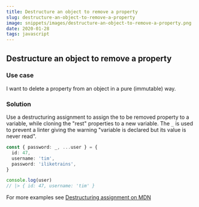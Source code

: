 ```yaml
---
title: Destructure an object to remove a property
slug: destructure-an-object-to-remove-a-property
image: snippets/images/destructure-an-object-to-remove-a-property.png
date: 2020-01-28
tags: javascript
---
```


## Destructure an object to remove a property

### Use case

I want to delete a property from an object in a pure (immutable) way.

### Solution

Use a destructuring assignment to assign the to be removed property to a variable, while cloning the "rest" properties to a new variable.
The `_` is used to prevent a linter giving the warning "variable is declared but its value is never read".

```ts
const { password: _, ...user } = {
  id: 47,
  username: 'tim',
  password: 'iliketrains',
}

console.log(user)
// |> { id: 47, username: 'tim' }
```

For more examples see [Destructuring assignment on MDN](https://developer.mozilla.org/en-US/docs/Web/JavaScript/Reference/Operators/Destructuring_assignment)
